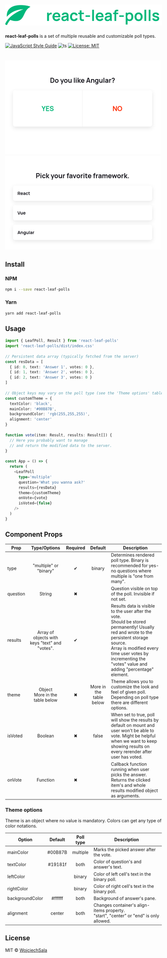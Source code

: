 <!-- # react-leaf-polls -->

# ![](logo.svg)

<b>react-leaf-polls</b> is a set of multiple reusable and customizable poll types.

[![JavaScript Style Guide](https://img.shields.io/badge/code_style-standard-brightgreen.svg)](https://standardjs.com)
![ts](https://badgen.net/badge/-/TypeScript/blue?icon=typescript&label)
[![License: MIT](https://img.shields.io/badge/License-MIT-yellow.svg)](https://github.com/WojciechSala/react-leaf-polls/blob/master/LICENSE)

# ![](binPoll.gif) ![](mulPoll.gif)

## Install

### NPM

```bash
npm i --save react-leaf-polls
```

### Yarn

```bash
yarn add react-leaf-polls
```

## Usage

```ts
import { LeafPoll, Result } from 'react-leaf-polls'
import 'react-leaf-polls/dist/index.css'

// Persistent data array (typically fetched from the server)
const resData = [
  { id: 0, text: 'Answer 1', votes: 0 },
  { id: 1, text: 'Answer 2', votes: 0 },
  { id: 2, text: 'Answer 3', votes: 0 }
]

// Object keys may vary on the poll type (see the 'Theme options' table below)
const customTheme = {
  textColor: 'black',
  mainColor: '#00B87B',
  backgroundColor: 'rgb(255,255,255)',
  alignment: 'center'
}

function vote(item: Result, results: Result[]) {
  // Here you probably want to manage
  // and return the modified data to the server.
}

const App = () => {
  return (
    <LeafPoll
      type='multiple'
      question='What you wanna ask?'
      results={resData}
      theme={customTheme}
      onVote={vote}
      isVoted={false}
    />
  )
}
```

## Component Props

| Prop     |                  Type/Options                  | Required |         Default         | Description                                                                                                                                                                                                                                                    |
| -------- | :--------------------------------------------: | :------: | :---------------------: | -------------------------------------------------------------------------------------------------------------------------------------------------------------------------------------------------------------------------------------------------------------- |
| type     |             "multiple" or "binary"             |    ✔     |         binary          | Determines rendered poll type. Binary is recommended for yes-no questions where multiple is "one from many".                                                                                                                                                   |
| question |                     String                     |    ✖     |                         | Question visible on top of the poll. Invisible if not set.                                                                                                                                                                                                     |
| results  | Array of objects with keys "text" and "votes". |    ✔     |                         | Results data is visible to the user after the vote. <br> Should be stored permanently! Usually red and wrote to the persistent storage source. <br> Array is modified every time user votes by incrementing the "votes" value and adding "percentage" element. |
| theme    |       Object <br>More in the table below       |    ✖     | More in the table below | Theme allows you to customize the look and feel of given poll. Depending on poll type there are different options.                                                                                                                                             |
| isVoted  |                    Boolean                     |    ✖     |          false          | When set to true, poll will show the results by default on mount and user won't be able to vote. Might be helpful when we want to keep showing results on every rerender after user has voted.                                                                 |
| onVote   |                    Function                    |    ✖     |                         | Callback function running when user picks the answer. Returns the clicked item's and whole results modified object as arguments.                                                                                                                               |

### Theme options

Theme is an object where no value is mandatory. Colors can get any type of color notations.

| Option          | Default | Poll type | Description                                                                                |
| --------------- | :-----: | :-------: | ------------------------------------------------------------------------------------------ |
| mainColor       | #00B87B | multiple  | Marks the picked answer after the vote.                                                    |
| textColor       | #19181f |   both    | Color of question's and answer's text.                                                     |
| leftColor       |         |  binary   | Color of left cell's text in the binary poll.                                              |
| rightColor      |         |  binary   | Color of right cell's text in the binary poll.                                             |
| backgroundColor | #ffffff |   both    | Background of answer's pane.                                                               |
| alignment       | center  |   both    | Changes container's align-items property. <br> "start", "center" or "end" is only allowed. |

## License

MIT © [WojciechSala](https://github.com/WojciechSala)
